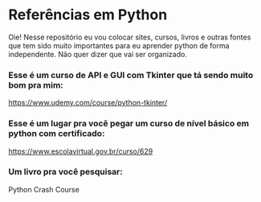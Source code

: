 # Referências em Python
Oie! Nesse repositório eu vou colocar sites, cursos, livros e outras fontes que tem sido muito importantes para eu aprender python de forma independente.
Não quer dizer que vai ser organizado.

### Esse é um curso de API e GUI com Tkinter que tá sendo muito bom pra mim:
https://www.udemy.com/course/python-tkinter/
### Esse é um lugar pra você pegar um curso de nível básico em python com certificado:
https://www.escolavirtual.gov.br/curso/629
### Um livro pra você pesquisar:
Python Crash Course

